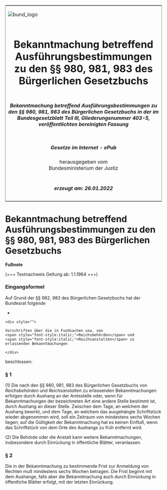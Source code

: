 <span id="DECKBLATT.html"></span>

<table border="0" frame="border" width="100%">

<tr valign="top">

<td align="left">

![bund\_logo](BfJ_2021_Web_de_de.gif)

</td>

<td align="right">

 

</td>

</tr>

<tr align="center" valign="middle">

<td colspan="2">

# Bekanntmachung betreffend Ausführungsbestimmungen zu den §§ 980, 981, 983 des Bürgerlichen Gesetzbuchs

</td>

</tr>

<tr align="center" valign="middle">

<td colspan="2">

##### Bekanntmachung betreffend Ausführungsbestimmungen zu den §§ 980, 981, 983 des Bürgerlichen Gesetzbuchs in der im Bundesgesetzblatt Teil III, Gliederungsnummer 403-5, veröffentlichten bereinigten Fassung

</td>

</tr>

<tr align="center" valign="middle">

<td colspan="2">

  
  

##### Gesetze im Internet - ePub  
  
herausgegeben vom  
Bundesministerium der Justiz

</td>

</tr>

<tr align="center" valign="bottom">

<td colspan="2">

  
  

##### erzeugt am: 26.01.2022

</td>

</tr>

</table>

<span id="BJNR009120898.html"></span>

# Bekanntmachung betreffend Ausführungsbestimmungen zu den §§ 980, 981, 983 des Bürgerlichen Gesetzbuchs

<div>

  
**Fußnote**

<div class="jnhtml">

<div>

<div class="jurAbsatz">

(+++ Textnachweis Geltung ab: 1.1.1964 +++)

</div>

</div>

</div>

</div>

<span id="BJNR009120898BJNE000100313.html"></span>

### Eingangsformel  

<div>

<div class="jnhtml">

<div>

<div class="jurAbsatz">

Auf Grund der §§ 982, 983 des Bürgerlichen Gesetzbuchs hat der Bundesrat
folgende

  - 
    
    <div style="">
    
    Vorschriften über die in Fundsachen usw. von
    <span style="font-style:italic;">Reichsbehörden</span> und
    <span style="font-style:italic;">Reichsanstalten</span> zu
    erlassenden Bekanntmachungen
    
    </div>

beschlossen:

</div>

</div>

</div>

</div>

<span id="BJNR009120898BJNE000200313.html"></span>

### § 1  

<div>

<div class="jnhtml">

<div>

<div class="jurAbsatz">

(1) Die nach den §§ 980, 981, 983 des Bürgerlichen Gesetzbuchs von
<span style="font-style:italic;">Reichsbehörden</span> und
<span style="font-style:italic;">Reichsanstalten</span> zu erlassenden
Bekanntmachungen erfolgen durch Aushang an der Amtsstelle oder, wenn für
Bekanntmachungen der bezeichneten Art eine andere Stelle bestimmt ist,
durch Aushang an dieser Stelle. Zwischen dem Tage, an welchem der
Aushang bewirkt, und dem Tage, an welchem das ausgehängte Schriftstück
wieder abgenommen wird, soll ein Zeitraum von mindestens sechs Wochen
liegen; auf die Gültigkeit der Bekanntmachung hat es keinen Einfluß,
wenn das Schriftstück von dem Orte des Aushangs zu früh entfernt wird.

</div>

<div class="jurAbsatz">

(2) Die Behörde oder die Anstalt kann weitere Bekanntmachungen,
insbesondere durch Einrückung in öffentliche Blätter, veranlassen.

</div>

</div>

</div>

</div>

<span id="BJNR009120898BJNE000300313.html"></span>

### § 2  

<div>

<div class="jnhtml">

<div>

<div class="jurAbsatz">

Die in der Bekanntmachung zu bestimmende Frist zur Anmeldung von Rechten
muß mindestens sechs Wochen betragen. Die Frist beginnt mit dem
Aushange, falls aber die Bekanntmachung auch durch Einrückung in
öffentliche Blätter erfolgt, mit der letzten Einrückung.

</div>

</div>

</div>

</div>
